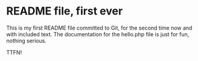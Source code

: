 README file, first ever
=======================

This is my first README file committed to Git, for the second time now and with included text.
The documentation for the hello.php file is just for fun, nothing serious.

TTFN!